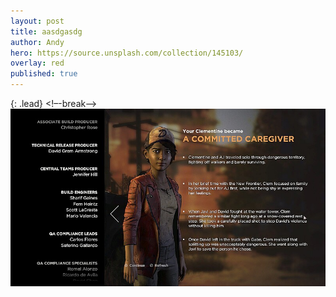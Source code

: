 ```yaml
---
layout: post
title: aasdgasdg
author: Andy
hero: https://source.unsplash.com/collection/145103/
overlay: red
published: true
---
```

{: .lead}
<!–-break-–>
![20170610130401_1.jpg](/assets/img/20170610130401_1.jpg)